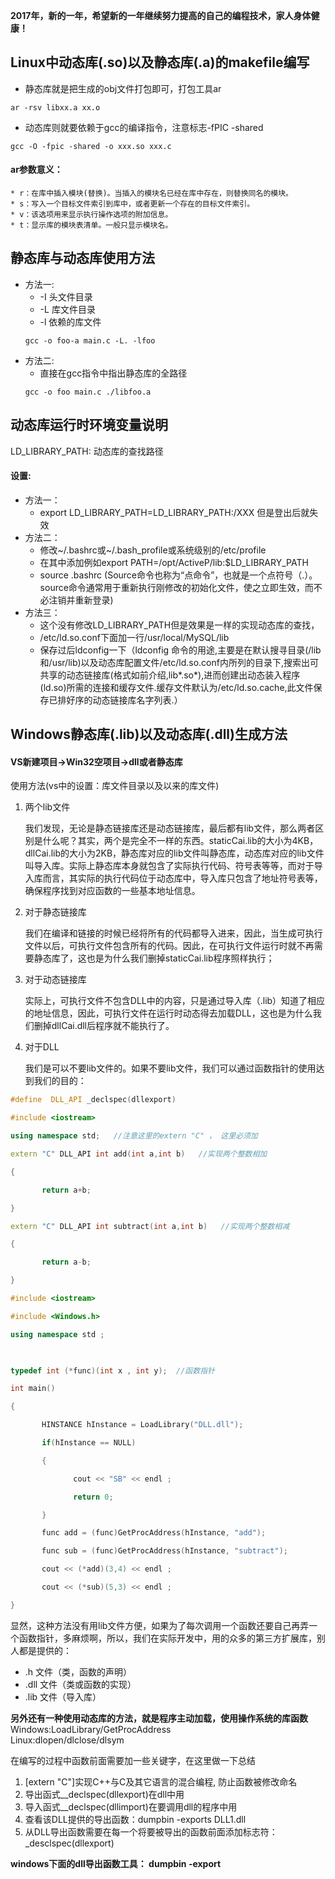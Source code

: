 **2017年，新的一年，希望新的一年继续努力提高的自己的编程技术，家人身体健康！**

## Linux中动态库(.so)以及静态库(.a)的makefile编写
  * 静态库就是把生成的obj文件打包即可，打包工具ar
  ```
  ar -rsv libxx.a xx.o
  ```
  * 动态库则就要依赖于gcc的编译指令，注意标志-fPIC -shared
  ```
  gcc -O -fpic -shared -o xxx.so xxx.c 
  ```
  
#### ar参数意义：
    * r：在库中插入模块(替换)。当插入的模块名已经在库中存在，则替换同名的模块。
    * s：写入一个目标文件索引到库中，或者更新一个存在的目标文件索引。
    * v：该选项用来显示执行操作选项的附加信息。
    * t：显示库的模块表清单。一般只显示模块名。


## 静态库与动态库使用方法

  * 方法一:
    * -I 头文件目录
    * -L 库文件目录
    * -l 依赖的库文件
    ```
    gcc -o foo-a main.c -L. -lfoo 
    ```
  * 方法二:
    * 直接在gcc指令中指出静态库的全路径
    ```
    gcc -o foo main.c ./libfoo.a 
    ```

## 动态库运行时环境变量说明
LD_LIBRARY_PATH: 动态库的查找路径
#### 设置:
  * 方法一： 
    * export LD_LIBRARY_PATH=LD_LIBRARY_PATH:/XXX 但是登出后就失效
  * 方法二： 
    * 修改~/.bashrc或~/.bash_profile或系统级别的/etc/profile
    * 在其中添加例如export PATH=/opt/ActiveP/lib:$LD_LIBRARY_PATH
    * source .bashrc  (Source命令也称为“点命令”，也就是一个点符号（.）。source命令通常用于重新执行刚修改的初始化文件，使之立即生效，而不必注销并重新登录)
  * 方法三：
    * 这个没有修改LD_LIBRARY_PATH但是效果是一样的实现动态库的查找， 
    * /etc/ld.so.conf下面加一行/usr/local/MySQL/lib
    * 保存过后ldconfig一下（ldconfig 命令的用途,主要是在默认搜寻目录(/lib和/usr/lib)以及动态库配置文件/etc/ld.so.conf内所列的目录下,搜索出可共享的动态链接库(格式如前介绍,lib*.so*),进而创建出动态装入程序(ld.so)所需的连接和缓存文件.缓存文件默认为/etc/ld.so.cache,此文件保存已排好序的动态链接库名字列表.）
				
## Windows静态库(.lib)以及动态库(.dll)生成方法
#### VS新建项目->Win32空项目->dll或者静态库
使用方法(vs中的设置：库文件目录以及以来的库文件)

1. 两个lib文件

   我们发现，无论是静态链接库还是动态链接库，最后都有lib文件，那么两者区别是什么呢？其实，两个是完全不一样的东西。staticCai.lib的大小为4KB，dllCai.lib的大小为2KB，静态库对应的lib文件叫静态库，动态库对应的lib文件叫导入库。实际上静态库本身就包含了实际执行代码、符号表等等，而对于导入库而言，其实际的执行代码位于动态库中，导入库只包含了地址符号表等，确保程序找到对应函数的一些基本地址信息。

1. 对于静态链接库

   我们在编译和链接的时候已经将所有的代码都导入进来，因此，当生成可执行文件以后，可执行文件包含所有的代码。因此，在可执行文件运行时就不再需要静态库了，这也是为什么我们删掉staticCai.lib程序照样执行；
   
1. 对于动态链接库

   实际上，可执行文件不包含DLL中的内容，只是通过导入库（.lib）知道了相应的地址信息，因此，可执行文件在运行时动态得去加载DLL，这也是为什么我们删掉dllCai.dll后程序就不能执行了。

1. 对于DLL

   我们是可以不要lib文件的。如果不要lib文件，我们可以通过函数指针的使用达到我们的目的：
```c++
#define  DLL_API _declspec(dllexport)

#include <iostream>

using namespace std;   //注意这里的extern "C" ， 这里必须加

extern "C" DLL_API int add(int a,int b)   //实现两个整数相加

{

       return a+b;

}

extern "C" DLL_API int subtract(int a,int b)   //实现两个整数相减

{

       return a-b;

}

#include <iostream>

#include <Windows.h>

using namespace std ;

 

typedef int (*func)(int x , int y);  //函数指针

int main()

{

       HINSTANCE hInstance = LoadLibrary("DLL.dll");

       if(hInstance == NULL)

       {

              cout << "SB" << endl ;

              return 0;

       }

       func add = (func)GetProcAddress(hInstance, "add");

       func sub = (func)GetProcAddress(hInstance, "subtract");

       cout << (*add)(3,4) << endl ;

       cout << (*sub)(5,3) << endl ;

}
```
显然，这种方法没有用lib文件方便，如果为了每次调用一个函数还要自己再弄一个函数指针，多麻烦啊，所以，我们在实际开发中，用的众多的第三方扩展库，别人都是提供的：
  * .h  文件（类，函数的声明）
  * .dll 文件（类或函数的实现）
  * .lib 文件（导入库）

**另外还有一种使用动态库的方法，就是程序主动加载，使用操作系统的库函数**  
Windows:LoadLibrary/GetProcAddress  
Linux:dlopen/dlclose/dlsym

在编写的过程中函数前面需要加一些关键字，在这里做一下总结

1. [extern "C"]实现C++与C及其它语言的混合编程, 防止函数被修改命名
1. 导出函式__declspec(dllexport)在dll中用
1. 导入函式__declspec(dllimport)在要调用dll的程序中用 
1. 查看该DLL提供的导出函数：dumpbin -exports DLL1.dll
1. 从DLL导出函数需要在每一个将要被导出的函数前面添加标志符：_desclspec(dllexport)


**windows下面的dll导出函数工具： dumpbin -export**
